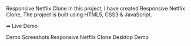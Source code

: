Responsive Netflix Clone
In this project, I have created Responsive Netflix Clone, The project is built using HTML5, CSS3 & JavaScript.

➥ Live Demo


Demo Screeshots
Responsive Netflix Clone Desktop Demo
